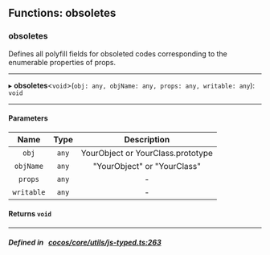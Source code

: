 ## Functions: obsoletes

### obsoletes

Defines all polyfill fields for obsoleted codes corresponding to the enumerable properties of props.
___
▸ **obsoletes**<`void`\>(`obj: any, objName: any, props: any, writable: any`): `void`
___


#### Parameters

| Name | Type | Description |
| :------: | :------: | :------: |
| `obj` | `any` | YourObject or YourClass.prototype  |
| `objName` | `any` | "YourObject" or "YourClass"  |
| `props` | `any` | - |
| `writable` | `any` | - |

#### Returns `void` 
___


##### Defined in &nbsp;   [cocos/core/utils/js-typed.ts:263](https://github.com/cocos-creator/engine/blob/c7bf6b8a9/cocos/core/utils/js-typed.ts#L263)&nbsp;
